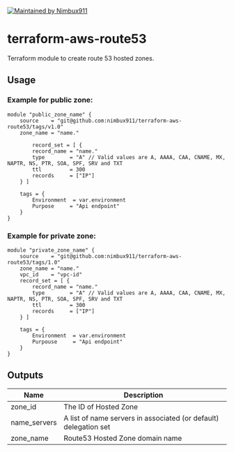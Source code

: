 [![Maintained by Nimbux911](https://img.shields.io/badge/maintained%20by-nimbux911.com-%235849a6.svg)](https://www.nimbux911.com/)

# terraform-aws-route53
Terraform module to create route 53 hosted zones.

## Usage

### Example for public zone:

```hcl
module "public_zone_name" {
    source    = "git@github.com:nimbux911/terraform-aws-route53/tags/v1.0"
    zone_name = "name."

        record_set = [ {
        record_name = "name."
        type        = "A" // Valid values are A, AAAA, CAA, CNAME, MX, NAPTR, NS, PTR, SOA, SPF, SRV and TXT
        ttl         = 300 
        records     = ["IP"]
    } ]

    tags = {
        Environment  = var.environment
        Purpose     = "Api endpoint"
    }
}
```

### Example for private zone:

```hcl
module "private_zone_name" {
    source    = "git@github.com:nimbux911/terraform-aws-route53/tags/1.0"
    zone_name = "name."
    vpc_id    = "vpc-id"
    record_set = [ {
        record_name = "name."
        type        = "A" // Valid values are A, AAAA, CAA, CNAME, MX, NAPTR, NS, PTR, SOA, SPF, SRV and TXT
        ttl         = 300 
        records     = ["IP"]
    } ]

    tags = {
        Environment  = var.environment
        Purpouse     = "Api endpoint"
    }
}
```


## Outputs

| Name | Description |
|------|-------------|
| zone_id | The ID of Hosted Zone |
| name_servers | A list of name servers in associated (or default) delegation set |
| zone_name | Route53 Hosted Zone domain name |